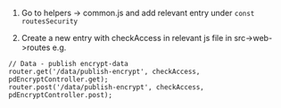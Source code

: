 1. Go to helpers -> common.js and add relevant entry under `const routesSecurity`

2. Create a new entry with checkAccess in relevant js file in src->web->routes e.g. 
```
// Data - publish encrypt-data
router.get('/data/publish-encrypt', checkAccess, pdEncryptController.get);
router.post('/data/publish-encrypt', checkAccess, pdEncryptController.post);
```
